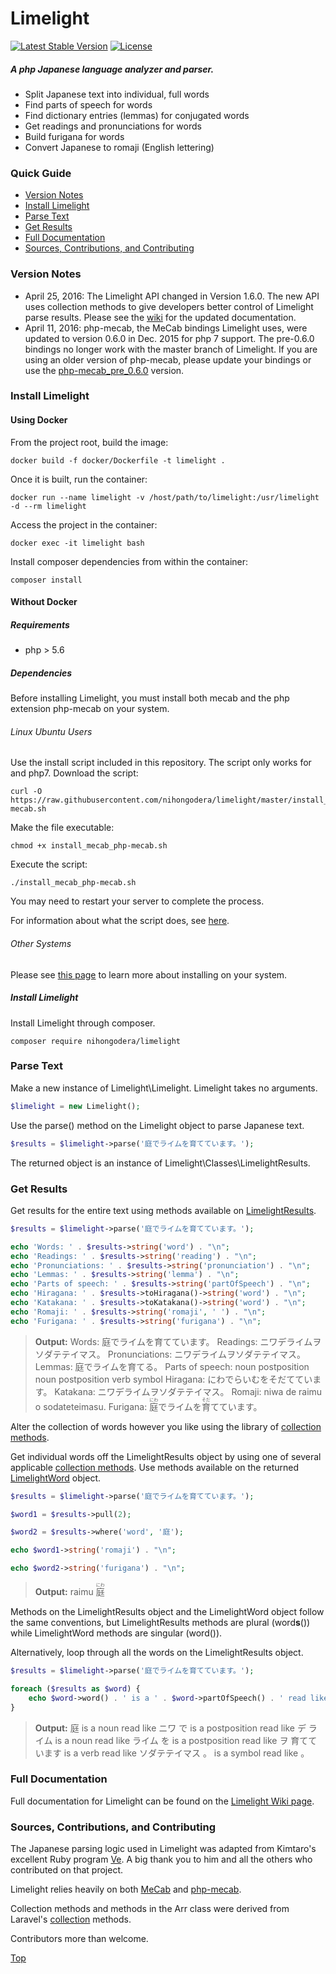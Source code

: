 # Limelight
[![Latest Stable Version](https://poser.pugx.org/nihongodera/limelight/version.svg)](//packagist.org/packages/nihongodera/limelight)
[![License](https://poser.pugx.org/nihongodera/limelight/license.svg)](//packagist.org/packages/nihongodera/limelight)
##### A php Japanese language analyzer and parser.
  - Split Japanese text into individual, full words
  - Find parts of speech for words
  - Find dictionary entries (lemmas) for conjugated words
  - Get readings and pronunciations for words
  - Build furigana for words
  - Convert Japanese to romaji (English lettering)

### Quick Guide
  - [Version Notes](#version-notes)
  - [Install Limelight](#install-limelight)
  - [Parse Text](#parse-text)
  - [Get Results](#get-results)
  - [Full Documentation](#full-documentation)
  - [Sources, Contributions, and Contributing](#sources-contributions-and-contributing)

### Version Notes
  - April 25, 2016: The Limelight API changed in Version 1.6.0. The new API uses collection methods to give developers better control of Limelight parse results. Please see the [wiki](https://github.com/nihongodera/limelight/wiki) for the updated documentation.
  - April 11, 2016: php-mecab, the MeCab bindings Limelight uses, were updated to version 0.6.0 in Dec. 2015 for php 7 support. The pre-0.6.0 bindings no longer work with the master branch of Limelight. If you are using an older version of php-mecab, please update your bindings or use the [php-mecab_pre_0.6.0](https://github.com/nihongodera/limelight/tree/php-mecab_pre_0.6.0) version.

### Install Limelight
#### Using Docker
From the project root, build the image:
```
docker build -f docker/Dockerfile -t limelight .
```

Once it is built, run the container:
```
docker run --name limelight -v /host/path/to/limelight:/usr/limelight -d --rm limelight
```

Access the project in the container:
```
docker exec -it limelight bash
```

Install composer dependencies from within the container:
```
composer install
```

#### Without Docker
##### Requirements
  - php > 5.6

##### Dependencies
Before installing Limelight, you must install both mecab and the php extension php-mecab on your system.

###### Linux Ubuntu Users
Use the install script included in this repository. The script only works for and php7.
Download the script:
```
curl -O https://raw.githubusercontent.com/nihongodera/limelight/master/install_mecab_php-mecab.sh
```
Make the file executable:
```
chmod +x install_mecab_php-mecab.sh
```
Execute the script:
```
./install_mecab_php-mecab.sh
```
You may need to restart your server to complete the process.

For information about what the script does, see [here](https://github.com/nihongodera/limelight/wiki/Install-Script).

###### Other Systems

Please see [this page](https://github.com/nihongodera/php-mecab-documentation) to learn more about installing on your system.

##### Install Limelight
Install Limelight through composer.
```
composer require nihongodera/limelight
```

### Parse Text
Make a new instance of Limelight\Limelight.  Limelight takes no arguments.
```php
$limelight = new Limelight();
```

Use the parse() method on the Limelight object to parse Japanese text.
```php
$results = $limelight->parse('庭でライムを育てています。');
```
The returned object is an instance of Limelight\Classes\LimelightResults.

### Get Results
Get results for the entire text using methods available on [LimelightResults](https://github.com/nihongodera/limelight/wiki/LimelightResults).
```php
$results = $limelight->parse('庭でライムを育てています。');

echo 'Words: ' . $results->string('word') . "\n";
echo 'Readings: ' . $results->string('reading') . "\n";
echo 'Pronunciations: ' . $results->string('pronunciation') . "\n";
echo 'Lemmas: ' . $results->string('lemma') . "\n";
echo 'Parts of speech: ' . $results->string('partOfSpeech') . "\n";
echo 'Hiragana: ' . $results->toHiragana()->string('word') . "\n";
echo 'Katakana: ' . $results->toKatakana()->string('word') . "\n";
echo 'Romaji: ' . $results->string('romaji', ' ') . "\n";
echo 'Furigana: ' . $results->string('furigana') . "\n";
```
> **Output:**
> Words: 庭でライムを育てています。
> Readings: ニワデライムヲソダテテイマス。
> Pronunciations: ニワデライムヲソダテテイマス。
> Lemmas: 庭でライムを育てる。
> Parts of speech: noun postposition noun postposition verb symbol
> Hiragana: にわでらいむをそだてています。
> Katakana: ニワデライムヲソダテテイマス。
> Romaji: niwa de raimu o sodateteimasu.
> Furigana: <ruby><rb>庭</rb><rp>(</rp><rt>にわ</rt><rp>)</rp></ruby>でライムを<ruby><rb>育</rb><rp>(</rp><rt>そだ</rt><rp>)</rp></ruby>てています。

Alter the collection of words however you like using the library of [collection methods](https://github.com/nihongodera/limelight/wiki/Collection-Methods).

Get individual words off the LimelightResults object by using one of several applicable [collection methods](https://github.com/nihongodera/limelight/wiki/Collection-Methods). Use methods available on the returned [LimelightWord](https://github.com/nihongodera/limelight/wiki/LimelightWord) object.
```php
$results = $limelight->parse('庭でライムを育てています。');

$word1 = $results->pull(2);

$word2 = $results->where('word', '庭');

echo $word1->string('romaji') . "\n";

echo $word2->string('furigana') . "\n";
```
> **Output:**
> raimu
> <ruby>庭<rt>にわ</rt></ruby>

Methods on the LimelightResults object and the LimelightWord object follow the same conventions, but LimelightResults methods are plural (word**s**()) while LimelightWord methods are singular (word()).

Alternatively, loop through all the words on the LimelightResults object.
```php
$results = $limelight->parse('庭でライムを育てています。');

foreach ($results as $word) {
    echo $word->word() . ' is a ' . $word->partOfSpeech() . ' read like ' . $word->reading() . "\n";
}
```
> **Output:**
> 庭 is a noun read like ニワ
> で is a postposition read like デ
> ライム is a noun read like ライム
> を is a postposition read like ヲ
> 育てています is a verb read like ソダテテイマス
> 。 is a symbol read like 。

### Full Documentation

Full documentation for Limelight can be found on the [Limelight Wiki page](https://github.com/nihongodera/limelight/wiki).

### Sources, Contributions, and Contributing

The Japanese parsing logic used in Limelight was adapted from Kimtaro's excellent Ruby program [Ve](https://github.com/Kimtaro/ve).  A big thank you to him and all the others who contributed on that project.

Limelight relies heavily on both [MeCab](http://taku910.github.io/mecab/) and [php-mecab](https://github.com/rsky/php-mecab).

Collection methods and methods in the Arr class were derived from Laravel's [collection](https://github.com/illuminate/support/blob/master/Collection.php) methods.

Contributors more than welcome.

[Top](#contents)
